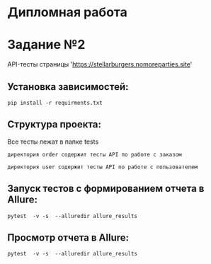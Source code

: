 # Дипломная работа 
# Задание №2
API-тесты страницы 'https://stellarburgers.nomoreparties.site'
## Установка зависимостей:

`pip install -r requirments.txt`

## Структура проекта:
Все тесты лежат в папке tests

    директория order содержит тесты API по работе с заказом

    директория user содержит тесты API по работе с пользователем

## Запуск тестов с формированием отчета в Allure:
`pytest  -v -s  --alluredir allure_results`

## Просмотр отчета в Allure:

`pytest  -v -s  --alluredir allure_results`
